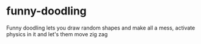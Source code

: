 # funny-doodling
Funny doodling lets you draw random shapes and make all a mess, activate physics in it and let's them move zig zag
